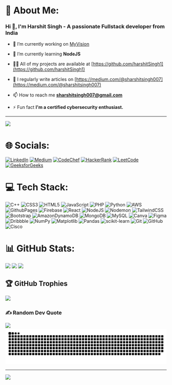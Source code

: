 <!--
**harshitSingh1/harshitSingh1** is a ✨ _special_ ✨ repository because its `README.md` (this file) appears on your GitHub profile.

Here are some ideas to get you started:

- 🔭 I’m currently working on ...
- 🌱 I’m currently learning ...
- 👯 I’m looking to collaborate on ...
- 🤔 I’m looking for help with ...
- 💬 Ask me about ...
- 📫 How to reach me: ...
- 😄 Pronouns: ...
- ⚡ Fun fact: ...
-->

# 💫 About Me:
<h3 align="left">Hi 👋, I'm Harshit Singh - A passionate Fullstack developer from India</h3>

- 🔭 I’m currently working on [MyVision](https://github.com/harshitSingh1/MyVision)

- 🌱 I’m currently learning **NodeJS**

- 👨‍💻 All of my projects are available at [https://github.com/harshitSingh1](https://github.com/harshitSingh1)

- 📝 I regularly write articles on [https://medium.com/@sharshitsingh007](https://medium.com/@sharshitsingh007)

- 📫 How to reach me **sharshitsingh007@gmail.com**

- ⚡ Fun fact **I'm a certified cybersecurity enthusiast.**
<hr/>
<img src="https://readme-typing-svg.herokuapp.com?font=Source+Code+Pro&duration=2000&color=00FF00&background=000000&multiline=true&width=700&height=120&lines=while(true)+{..+brain.init();..+if+(world.contains(open_source))+{....+user+%3D+open_source.login(harshitSingh1);....+user.explore();....+user.learn();....+user.contribute();....+}}"/>

# 🌐 Socials:
[![LinkedIn](https://img.shields.io/badge/LinkedIn-%230077B5.svg?logo=linkedin&logoColor=white)](https://linkedin.com/in/harshit-singh-06834221b)
[![Medium](https://img.shields.io/badge/Medium-12100E?logo=medium&logoColor=white)](https://medium.com/@sharshitsingh007)
[![CodeChef](https://img.shields.io/badge/CodeChef-5B4638?logo=codechef&logoColor=white)](https://www.codechef.com/users/harshit_singh1)
[![HackerRank](https://img.shields.io/badge/-HackerRank-2EC866?logo=HackerRank&logoColor=white)](https://www.hackerrank.com/sharshitsingh007)
[![LeetCode](https://img.shields.io/badge/LeetCode-FFA116?logo=leetcode&logoColor=white)](https://www.leetcode.com/sharshitsingh007)
[![GeeksforGeeks](https://img.shields.io/badge/GeeksforGeeks-0F9D58?logo=geeksforgeeks&logoColor=white)](https://auth.geeksforgeeks.org/user/e21cse2s7w)


# 💻 Tech Stack:
![C++](https://img.shields.io/badge/c++-%2300599C.svg?style=plastic&logo=c%2B%2B&logoColor=white) ![CSS3](https://img.shields.io/badge/css3-%231572B6.svg?style=plastic&logo=css3&logoColor=white) ![HTML5](https://img.shields.io/badge/html5-%23E34F26.svg?style=plastic&logo=html5&logoColor=white) ![JavaScript](https://img.shields.io/badge/javascript-%23323330.svg?style=plastic&logo=javascript&logoColor=%23F7DF1E) ![PHP](https://img.shields.io/badge/php-%23777BB4.svg?style=plastic&logo=php&logoColor=white) ![Python](https://img.shields.io/badge/python-3670A0?style=plastic&logo=python&logoColor=ffdd54) ![AWS](https://img.shields.io/badge/AWS-%23FF9900.svg?style=plastic&logo=amazon-aws&logoColor=white) ![GithubPages](https://img.shields.io/badge/github%20pages-121013?style=plastic&logo=github&logoColor=white) ![Firebase](https://img.shields.io/badge/firebase-%23039BE5.svg?style=plastic&logo=firebase) ![React](https://img.shields.io/badge/react-%2320232a.svg?style=plastic&logo=react&logoColor=%2361DAFB) ![NodeJS](https://img.shields.io/badge/node.js-6DA55F?style=plastic&logo=node.js&logoColor=white) ![Nodemon](https://img.shields.io/badge/NODEMON-%23323330.svg?style=plastic&logo=nodemon&logoColor=%BBDEAD) ![TailwindCSS](https://img.shields.io/badge/tailwindcss-%2338B2AC.svg?style=plastic&logo=tailwind-css&logoColor=white) ![Bootstrap](https://img.shields.io/badge/bootstrap-%238511FA.svg?style=plastic&logo=bootstrap&logoColor=white) ![AmazonDynamoDB](https://img.shields.io/badge/Amazon%20DynamoDB-4053D6?style=plastic&logo=Amazon%20DynamoDB&logoColor=white) ![MongoDB](https://img.shields.io/badge/MongoDB-%234ea94b.svg?style=plastic&logo=mongodb&logoColor=white) ![MySQL](https://img.shields.io/badge/mysql-4479A1.svg?style=plastic&logo=mysql&logoColor=white) ![Canva](https://img.shields.io/badge/Canva-%2300C4CC.svg?style=plastic&logo=Canva&logoColor=white) ![Figma](https://img.shields.io/badge/figma-%23F24E1E.svg?style=plastic&logo=figma&logoColor=white) ![Dribbble](https://img.shields.io/badge/Dribbble-EA4C89?style=plastic&logo=dribbble&logoColor=white) ![NumPy](https://img.shields.io/badge/numpy-%23013243.svg?style=plastic&logo=numpy&logoColor=white) ![Matplotlib](https://img.shields.io/badge/Matplotlib-%23ffffff.svg?style=plastic&logo=Matplotlib&logoColor=black) ![Pandas](https://img.shields.io/badge/pandas-%23150458.svg?style=plastic&logo=pandas&logoColor=white) ![scikit-learn](https://img.shields.io/badge/scikit--learn-%23F7931E.svg?style=plastic&logo=scikit-learn&logoColor=white) ![Git](https://img.shields.io/badge/git-%23F05033.svg?style=plastic&logo=git&logoColor=white) ![GitHub](https://img.shields.io/badge/github-%23121011.svg?style=plastic&logo=github&logoColor=white) ![Cisco](https://img.shields.io/badge/cisco-%23049fd9.svg?style=plastic&logo=cisco&logoColor=black)

# 📊 GitHub Stats:
![](https://github-readme-stats.vercel.app/api?username=harshitSingh1&theme=dark&hide_border=false&include_all_commits=false&count_private=false)
![](https://github-readme-stats.vercel.app/api/top-langs/?username=harshitSingh1&theme=dark&hide_border=false&include_all_commits=false&count_private=false&layout=compact)
![](https://github-readme-streak-stats.herokuapp.com/?user=harshitSingh1&theme=dark&hide_border=false)


## 🏆 GitHub Trophies
![](https://github-profile-trophy.vercel.app/?username=harshitSingh1&theme=radical&no-frame=false&no-bg=false&margin-w=4)

### ✍️ Random Dev Quote
![](https://quotes-github-readme.vercel.app/api?type=horizontal&theme=radical)
![Snake animation](https://raw.githubusercontent.com/platane/snk/output/github-contribution-grid-snake.svg)


---
![](https://visitcount.itsvg.in/api?id=harshitSingh1&icon=5&color=0)
